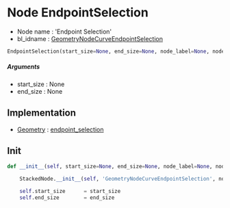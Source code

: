 # Node EndpointSelection

- Node name : 'Endpoint Selection'
- bl_idname : [GeometryNodeCurveEndpointSelection](https://docs.blender.org/api/current/bpy.types.{bl_idname}.html)


``` python
EndpointSelection(start_size=None, end_size=None, node_label=None, node_color=None)
```
##### Arguments

- start_size : None
- end_size : None

## Implementation

- [Geometry](/docs/GeoNodes/Geometry.md) : [endpoint_selection](/docs/GeoNodes/Geometry.md#endpoint_selection)

## Init

``` python
def __init__(self, start_size=None, end_size=None, node_label=None, node_color=None):

    StackedNode.__init__(self, 'GeometryNodeCurveEndpointSelection', node_label=node_label, node_color=node_color)

    self.start_size      = start_size
    self.end_size        = end_size
```
